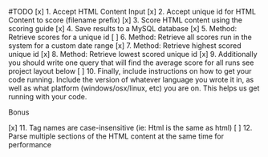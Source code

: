 #TODO
[x] 1. Accept HTML Content Input
[x] 2. Accept unique id for HTML Content to score (filename prefix)
[x] 3. Score HTML content using the scoring guide
[x] 4. Save results to a MySQL database
[x] 5. Method: Retrieve scores for a unique id
[ ] 6. Method: Retrieve all scores run in the system for a custom date range
[x] 7. Method: Retrieve highest scored unique id
[x] 8. Method: Retrieve lowest scored unique id
[x] 9. Additionally you should write one query that will find the average score for all runs see project layout below
[ ] 10. Finally, include instructions on how to get your code running. Include the version of whatever language you wrote it in, as well as what platform (windows/osx/linux, etc) you are on. This helps us get running with your code.

Bonus

[x] 11. Tag names are case-insensitive (ie: Html is the same as html)
[ ] 12. Parse multiple sections of the HTML content at the same time for performance
